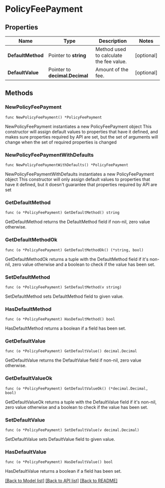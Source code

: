 # PolicyFeePayment

## Properties

Name | Type | Description | Notes
------------ | ------------- | ------------- | -------------
**DefaultMethod** | Pointer to **string** | Method used to calculate the fee value. | [optional] 
**DefaultValue** | Pointer to **decimal.Decimal** | Amount of the fee. | [optional] 

## Methods

### NewPolicyFeePayment

`func NewPolicyFeePayment() *PolicyFeePayment`

NewPolicyFeePayment instantiates a new PolicyFeePayment object
This constructor will assign default values to properties that have it defined,
and makes sure properties required by API are set, but the set of arguments
will change when the set of required properties is changed

### NewPolicyFeePaymentWithDefaults

`func NewPolicyFeePaymentWithDefaults() *PolicyFeePayment`

NewPolicyFeePaymentWithDefaults instantiates a new PolicyFeePayment object
This constructor will only assign default values to properties that have it defined,
but it doesn't guarantee that properties required by API are set

### GetDefaultMethod

`func (o *PolicyFeePayment) GetDefaultMethod() string`

GetDefaultMethod returns the DefaultMethod field if non-nil, zero value otherwise.

### GetDefaultMethodOk

`func (o *PolicyFeePayment) GetDefaultMethodOk() (*string, bool)`

GetDefaultMethodOk returns a tuple with the DefaultMethod field if it's non-nil, zero value otherwise
and a boolean to check if the value has been set.

### SetDefaultMethod

`func (o *PolicyFeePayment) SetDefaultMethod(v string)`

SetDefaultMethod sets DefaultMethod field to given value.

### HasDefaultMethod

`func (o *PolicyFeePayment) HasDefaultMethod() bool`

HasDefaultMethod returns a boolean if a field has been set.

### GetDefaultValue

`func (o *PolicyFeePayment) GetDefaultValue() decimal.Decimal`

GetDefaultValue returns the DefaultValue field if non-nil, zero value otherwise.

### GetDefaultValueOk

`func (o *PolicyFeePayment) GetDefaultValueOk() (*decimal.Decimal, bool)`

GetDefaultValueOk returns a tuple with the DefaultValue field if it's non-nil, zero value otherwise
and a boolean to check if the value has been set.

### SetDefaultValue

`func (o *PolicyFeePayment) SetDefaultValue(v decimal.Decimal)`

SetDefaultValue sets DefaultValue field to given value.

### HasDefaultValue

`func (o *PolicyFeePayment) HasDefaultValue() bool`

HasDefaultValue returns a boolean if a field has been set.


[[Back to Model list]](../README.md#documentation-for-models) [[Back to API list]](../README.md#documentation-for-api-endpoints) [[Back to README]](../README.md)


